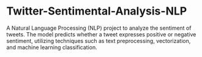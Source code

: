# Twitter-Sentimental-Analysis-NLP
A Natural Language Processing (NLP) project to analyze the sentiment of tweets. The model predicts whether a tweet expresses positive or negative sentiment, utilizing techniques such as text preprocessing, vectorization, and machine learning classification.
